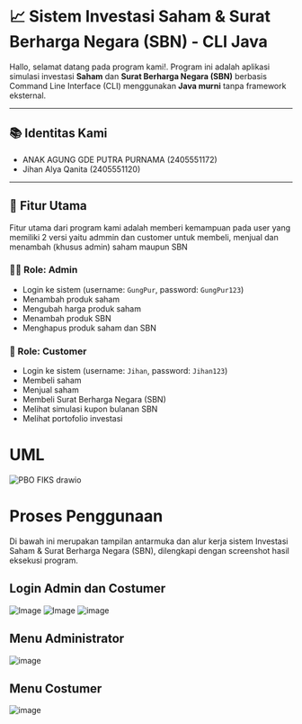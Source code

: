 # 📈 Sistem Investasi Saham & Surat Berharga Negara (SBN) - CLI Java

Hallo, selamat datang pada program kami!. Program ini adalah aplikasi simulasi investasi **Saham** dan **Surat Berharga Negara (SBN)** berbasis Command Line Interface (CLI) menggunakan **Java murni** tanpa framework eksternal.

---

## 📚 Identitas Kami
- ANAK AGUNG GDE PUTRA PURNAMA (2405551172)
- Jihan Alya Qanita (2405551120)

---

## 🧠 Fitur Utama
Fitur utama dari program kami adalah memberi kemampuan pada user yang memiliki 2 versi yaitu admmin dan customer untuk membeli, menjual dan menambah (khusus admin) saham maupun SBN

### 👨‍💼 Role: Admin
- Login ke sistem (username: `GungPur`, password: `GungPur123`)
- Menambah produk saham
- Mengubah harga produk saham
- Menambah produk SBN
- Menghapus produk saham dan SBN

### 👤 Role: Customer
- Login ke sistem (username: `Jihan`, password: `Jihan123`)
- Membeli saham
- Menjual saham
- Membeli Surat Berharga Negara (SBN)
- Melihat simulasi kupon bulanan SBN
- Melihat portofolio investasi

# UML
![PBO FIKS drawio](https://github.com/user-attachments/assets/f01eb260-a275-4bad-b796-d138514c37f1)

# Proses Penggunaan 
Di bawah ini merupakan tampilan antarmuka dan alur kerja sistem Investasi Saham & Surat Berharga Negara (SBN), dilengkapi dengan screenshot hasil eksekusi program. 

## Login Admin dan Costumer
![Image](https://github.com/user-attachments/assets/9c1cf89c-1021-4b46-9717-23a6e2141f7e)
![Image](https://github.com/user-attachments/assets/f97c147d-52c2-45c8-8ff1-f554f4dc9fd9)
![image](https://github.com/user-attachments/assets/562d85c0-443d-4d3e-a20c-e546dd5bab9f)

## Menu Administrator 
![image](https://github.com/user-attachments/assets/dd5889b2-39b6-4149-be31-cb123123d2a8)

## Menu Costumer
![image](https://github.com/user-attachments/assets/ba0f6538-5a59-4e80-8348-6a59e857eeb4)


